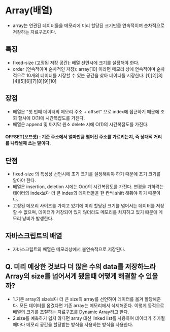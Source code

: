 # Array(배열)

- array는 연관된 데이터들을 메모리에 미리 할당된 크기만큼 연속적이며 순차적으로 저장하는 자료구조이다.

## 특징

- fixed-size (고정된 저장 공간): 배열 선언시에 크기를 설정해야 한다.
- order (연속적이며 순차적인 저장): array[10] 이라면 메모리 상에 연속적이며 순차적으로 10개의 데이터를 저장할 수 있는 공간을 찾아
  데이터를 저장한다. [1][2][3][4][5][6][7][8][9][10]

## 장점

- 배열은 "첫 번째 데이터의 메모리 주소 + offset" 으로 index에 접근하기 때문에 조회 할시에 O(1)에 시간복잡도를 가진다.
- 배열은 append 및 마지막 원소 delete 시에 O(1)의 시간복잡도를 가진다.

#### OFFSET(오프셋) : 기준 주소에서 얼마만큼 떨어진 주소를 가르키는지, 즉 상대적 거리를 나타낼때 쓰는 말이다.

## 단점

- fixed-size 의 특성상 선언시에 초기 크기를 설정해줘야 하기 때문에 초기 크기를 알아야 한다.
- 배열은 insertion, deletion 시에는 O(n)의 시간복잡도를 가진다.
  변경을 가하려는 데이터의 index보다 더 큰 index의 데이터들을 한 칸씩 shift 해줘야 하기 때문이다.
- 고정된 메모리 사이즈를 가지고 있기에 미리 할당된 크기를 넘어서는 데이터를 저장할 수 없으며,
  데이터가 저장되어 있지 않더라도 메모리를 차지하고 있기 떄문에 메모리 낭비가 발생한다.

## 자바스크립트의 배열

- 자바스크립트의 배열은 메모리상에서 불연속적으로 저장된다.


## Q. 미리 예상한 것보다 더 많은 수의 data를 저장하느라 Array의 size를 넘어서게 됐을때 어떻게 해결할 수 있을까?

- 1.기존 array의 size보다 더 큰 size의 array를 선언하여 데이터를 옮겨 할당해준다. 모든 데이터를 옴겼다면
  기존 array는 메모리에서 삭제해준다. 이렇게 동적으로 배열의 크기를 조절하는 자료구조를 Dynamic Array라고 한다.
- 2.size를 예측하기 쉽지 않다면 array 대신 linked list를 사용하여 데이터가 추가될 때마다 메모리 공간을
  할당받는 방식을 사용하는 방식을 사용한다.